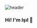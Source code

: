 ![header](https://capsule-render.vercel.app/api?type=cylinder&color=auto&height=150&section=header&text=Hi!-I'm-Işıl👋&fontSize=45)

### Hi! I'm Işıl 👋
<!--
**islgulerr/islgulerr** is a ✨ _special_ ✨ repository because its `README.md` (this file) appears on your GitHub profile.

Here are some ideas to get you started:

- 🔭 I’m currently working on ...
- 🌱 I’m currently learning ...
- 👯 I’m looking to collaborate on ...
- 🤔 I’m looking for help with ...
- 💬 Ask me about ...
- 📫 How to reach me: ...
- 😄 Pronouns: ...
- ⚡ Fun fact: ...
-->

